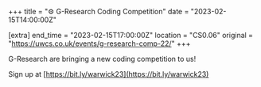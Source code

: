 +++
title = "⚙️ G-Research Coding Competition"
date = "2023-02-15T14:00:00Z"

[extra]
end_time = "2023-02-15T17:00:00Z"
location = "CS0.06"
original = "https://uwcs.co.uk/events/g-research-comp-22/"
+++

G-Research are bringing a new coding competition to us!

Sign up at [https://bit.ly/warwick23](https://bit.ly/warwick23)
